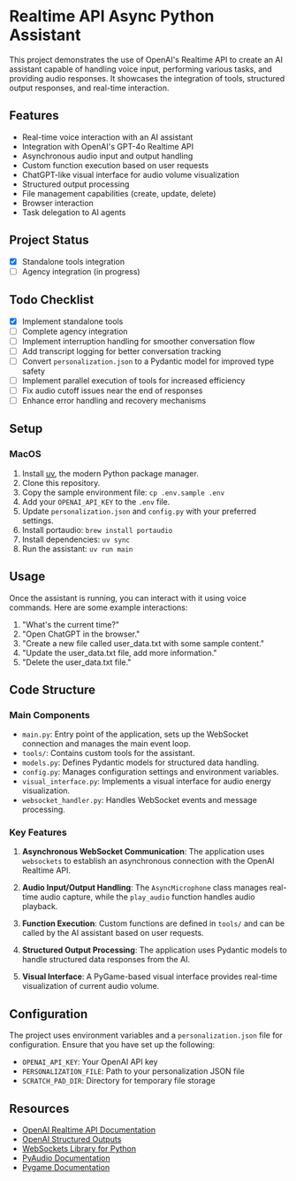 # Realtime API Async Python Assistant

This project demonstrates the use of OpenAI's Realtime API to create an AI assistant capable of handling voice input, performing various tasks, and providing audio responses. It showcases the integration of tools, structured output responses, and real-time interaction.

## Features

- Real-time voice interaction with an AI assistant
- Integration with OpenAI's GPT-4o Realtime API
- Asynchronous audio input and output handling
- Custom function execution based on user requests
- ChatGPT-like visual interface for audio volume visualization
- Structured output processing
- File management capabilities (create, update, delete)
- Browser interaction
- Task delegation to AI agents

## Project Status

- [x] Standalone tools integration
- [ ] Agency integration (in progress)

## Todo Checklist

- [x] Implement standalone tools
- [ ] Complete agency integration
- [ ] Implement interruption handling for smoother conversation flow
- [ ] Add transcript logging for better conversation tracking
- [ ] Convert `personalization.json` to a Pydantic model for improved type safety
- [ ] Implement parallel execution of tools for increased efficiency
- [ ] Fix audio cutoff issues near the end of responses
- [ ] Enhance error handling and recovery mechanisms

## Setup

### MacOS

1. Install [uv](https://docs.astral.sh/uv/), the modern Python package manager.
2. Clone this repository.
3. Copy the sample environment file: `cp .env.sample .env`
4. Add your `OPENAI_API_KEY` to the `.env` file.
5. Update `personalization.json` and `config.py` with your preferred settings.
6. Install portaudio: `brew install portaudio`
7. Install dependencies: `uv sync`
8. Run the assistant: `uv run main`

## Usage

Once the assistant is running, you can interact with it using voice commands. Here are some example interactions:

1. "What's the current time?"
2. "Open ChatGPT in the browser."
3. "Create a new file called user_data.txt with some sample content."
4. "Update the user_data.txt file, add more information."
5. "Delete the user_data.txt file."

## Code Structure

### Main Components

- `main.py`: Entry point of the application, sets up the WebSocket connection and manages the main event loop.
- `tools/`: Contains custom tools for the assistant.
- `models.py`: Defines Pydantic models for structured data handling.
- `config.py`: Manages configuration settings and environment variables.
- `visual_interface.py`: Implements a visual interface for audio energy visualization.
- `websocket_handler.py`: Handles WebSocket events and message processing.

### Key Features

1. **Asynchronous WebSocket Communication**:
   The application uses `websockets` to establish an asynchronous connection with the OpenAI Realtime API.

2. **Audio Input/Output Handling**:
   The `AsyncMicrophone` class manages real-time audio capture, while the `play_audio` function handles audio playback.

3. **Function Execution**:
   Custom functions are defined in `tools/` and can be called by the AI assistant based on user requests.

4. **Structured Output Processing**:
   The application uses Pydantic models to handle structured data responses from the AI.

5. **Visual Interface**:
   A PyGame-based visual interface provides real-time visualization of current audio volume.

## Configuration

The project uses environment variables and a `personalization.json` file for configuration. Ensure that you have set up the following:

- `OPENAI_API_KEY`: Your OpenAI API key
- `PERSONALIZATION_FILE`: Path to your personalization JSON file
- `SCRATCH_PAD_DIR`: Directory for temporary file storage

## Resources

- [OpenAI Realtime API Documentation](https://platform.openai.com/docs/guides/realtime)
- [OpenAI Structured Outputs](https://platform.openai.com/docs/guides/structured-outputs)
- [WebSockets Library for Python](https://websockets.readthedocs.io/)
- [PyAudio Documentation](https://people.csail.mit.edu/hubert/pyaudio/docs/)
- [Pygame Documentation](https://www.pygame.org/docs/)
